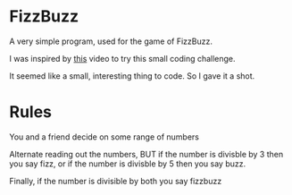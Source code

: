 # FizzBuzz
A very simple program, used for the game of FizzBuzz.

I was inspired by [this](https://www.youtube.com/watch?v=QPZ0pIK_wsc&t=135s) video to try this small coding challenge.

It seemed like a small, interesting thing to code. So I gave it a shot.

# Rules
You and a friend decide on some range of numbers

Alternate reading out the numbers, BUT if the number is divisble by 3 then you say fizz, or if the number is divisble by 5 then you say buzz.

Finally, if the number is divisible by both you say fizzbuzz
